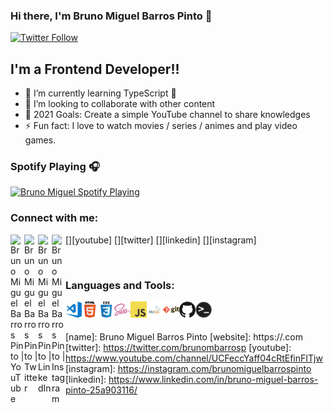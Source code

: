 ### Hi there, I'm Bruno Miguel Barros Pinto <!--  - aka [][website]--> 👋

<!--[![Website](https://img.shields.io/website?label=.com&style=for-the-badge&url=https%3A%2F%2F.com)](https://.com) -->
[![Twitter Follow](https://img.shields.io/twitter/follow/?color=1DA1F2&logo=twitter&style=for-the-badge)](https://twitter.com/intent/follow?original_referer=https%3A%2F%2Fgithub.com%2F&screen_name=)

## I'm a Frontend Developer!!

<!--- - 🔭 I just launched my first course: [Become A VS Code SuperHero!][course]! -->
- 🌱 I’m currently learning TypeScript 🤣
- 👯 I’m looking to collaborate with other content
- 🥅 2021 Goals: Create a simple YouTube channel to share knowledges
- ⚡ Fun fact: I love to watch movies / series / animes and play video games.

### Spotify Playing 🎧

[<img src="https://now-playing-.vercel.app/api/spotify-playing" alt="Bruno Miguel Spotify Playing" width="350" />](https://open.spotify.com/user/bmbp2009)

### Connect with me:

<!--[<img align="left" alt=".com" width="22px" src="https://raw.githubusercontent.com/iconic/open-iconic/master/svg/globe.svg" />][website] -->
[<img align="left" alt="Bruno Miguel Barros Pinto | YouTube" width="22px" src="https://cdn.jsdelivr.net/npm/simple-icons@v3/icons/youtube.svg" />][youtube]
[<img align="left" alt="Bruno Miguel Barros Pinto | Twitter" width="22px" src="https://cdn.jsdelivr.net/npm/simple-icons@v3/icons/twitter.svg" />][twitter]
[<img align="left" alt="Bruno Miguel Barros Pinto | LinkedIn" width="22px" src="https://cdn.jsdelivr.net/npm/simple-icons@v3/icons/linkedin.svg" />][linkedin]
[<img align="left" alt="Bruno Miguel Barros Pinto | Instagram" width="22px" src="https://cdn.jsdelivr.net/npm/simple-icons@v3/icons/instagram.svg" />][instagram]

<br />

### Languages and Tools:

<img align="left" alt="Visual Studio Code" width="26px" src="https://raw.githubusercontent.com/github/explore/80688e429a7d4ef2fca1e82350fe8e3517d3494d/topics/visual-studio-code/visual-studio-code.png" />

<img align="left" alt="HTML5" width="26px" src="https://raw.githubusercontent.com/github/explore/80688e429a7d4ef2fca1e82350fe8e3517d3494d/topics/html/html.png" />

<img align="left" alt="CSS3" width="26px" src="https://raw.githubusercontent.com/github/explore/80688e429a7d4ef2fca1e82350fe8e3517d3494d/topics/css/css.png" />

<img align="left" alt="Sass" width="26px" src="https://raw.githubusercontent.com/github/explore/80688e429a7d4ef2fca1e82350fe8e3517d3494d/topics/sass/sass.png" />

<img align="left" alt="JavaScript" width="26px" src="https://raw.githubusercontent.com/github/explore/80688e429a7d4ef2fca1e82350fe8e3517d3494d/topics/javascript/javascript.png" />

<img align="left" alt="MySQL" width="26px" src="https://raw.githubusercontent.com/github/explore/80688e429a7d4ef2fca1e82350fe8e3517d3494d/topics/mysql/mysql.png" />

<img align="left" alt="Git" width="26px" src="https://raw.githubusercontent.com/github/explore/80688e429a7d4ef2fca1e82350fe8e3517d3494d/topics/git/git.png" />

<img align="left" alt="GitHub" width="26px" src="https://raw.githubusercontent.com/github/explore/78df643247d429f6cc873026c0622819ad797942/topics/github/github.png" />

<img align="left" alt="Terminal" width="26px" src="https://raw.githubusercontent.com/github/explore/80688e429a7d4ef2fca1e82350fe8e3517d3494d/topics/terminal/terminal.png" />

<br />
<br />

[name]: Bruno Miguel Barros Pinto
[website]: https://.com
[twitter]: https://twitter.com/brunombarrosp
[youtube]: https://www.youtube.com/channel/UCFeccYaff04cRtEfinFITjw
[instagram]: https://instagram.com/brunomiguelbarrospinto
[linkedin]: https://www.linkedin.com/in/bruno-miguel-barros-pinto-25a903116/

